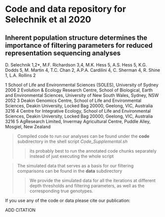 # Code and data repository for Selechnik et al 2020

## Inherent population structure determines the importance of filtering parameters for reduced representation sequencing analyses

D. Selechnik 1,2*, M.F. Richardson 3,4, M.K. Hess 5, A.S. Hess 5, K.G. Dodds 5, M. Martin 4, T.C. Chan 2, A.P.A. Cardilini 4, C. Sherman 4, R. Shine 1, L.A. Rollins 2

1 School of Life and Environmental Sciences (SOLES), University of Sydney 2006
2 Evolution & Ecology Research Centre, School of Biological, Earth and Environmental Sciences, University of New South Wales, Sydney, NSW 2052
3 Deakin Genomics Centre, School of Life and Environmental Sciences, Deakin University, Locked Bag 20000, Geelong, VIC, Australia 3216
4 Centre for Integrative Ecology, School of Life and Environmental Sciences, Deakin University, Locked Bag 20000, Geelong, VIC, Australia 3216
5 AgResearch Limited, Invermay Agricultural Centre, Puddle Alley, Mosgiel, New Zealand


> Compiled code to run our analyses can be found under the **code** subdirectory in the shell script *Code_Supplemental.sh*
>> its probably best to run the annotated code chunks separately instead of just executing the whole script


> The simulated data that serves as a basis for our filtering comparisons can be found in the **data** subdirectory
>> We provide the simulated data for all the iterations at different depth thresholds and filtering parameters, as well as the corresponding true genotypes.


If you use any of the code or data please cite our publication:

ADD CITATION
